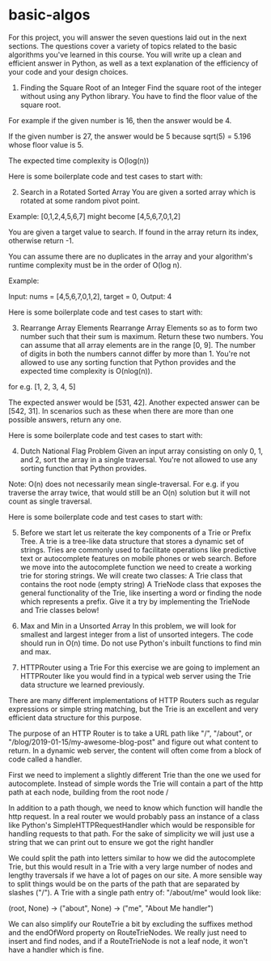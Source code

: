 # basic-algos

For this project, you will answer the seven questions laid out in the next sections. The questions cover a variety of topics related to the basic algorithms you've learned in this course. You will write up a clean and efficient answer in Python, as well as a text explanation of the efficiency of your code and your design choices.


1. Finding the Square Root of an Integer
Find the square root of the integer without using any Python library. You have to find the floor value of the square root.

For example if the given number is 16, then the answer would be 4.

If the given number is 27, the answer would be 5 because sqrt(5) = 5.196 whose floor value is 5.

The expected time complexity is O(log(n))

Here is some boilerplate code and test cases to start with:

2. Search in a Rotated Sorted Array
You are given a sorted array which is rotated at some random pivot point.

Example: [0,1,2,4,5,6,7] might become [4,5,6,7,0,1,2]

You are given a target value to search. If found in the array return its index, otherwise return -1.

You can assume there are no duplicates in the array and your algorithm's runtime complexity must be in the order of O(log n).

Example:

Input: nums = [4,5,6,7,0,1,2], target = 0, Output: 4

Here is some boilerplate code and test cases to start with:

3. Rearrange Array Elements
Rearrange Array Elements so as to form two number such that their sum is maximum. Return these two numbers. You can assume that all array elements are in the range [0, 9]. The number of digits in both the numbers cannot differ by more than 1. You're not allowed to use any sorting function that Python provides and the expected time complexity is O(nlog(n)).

for e.g. [1, 2, 3, 4, 5]

The expected answer would be [531, 42]. Another expected answer can be [542, 31]. In scenarios such as these when there are more than one possible answers, return any one.

Here is some boilerplate code and test cases to start with:

4. Dutch National Flag Problem
Given an input array consisting on only 0, 1, and 2, sort the array in a single traversal. You're not allowed to use any sorting function that Python provides.

Note: O(n) does not necessarily mean single-traversal. For e.g. if you traverse the array twice, that would still be an O(n) solution but it will not count as single traversal.

Here is some boilerplate code and test cases to start with:

5. Before we start let us reiterate the key components of a Trie or Prefix Tree. A trie is a tree-like data structure that stores a dynamic set of strings. Tries are commonly used to facilitate operations like predictive text or autocomplete features on mobile phones or web search.
Before we move into the autocomplete function we need to create a working trie for storing strings. We will create two classes:
A Trie class that contains the root node (empty string)
A TrieNode class that exposes the general functionality of the Trie, like inserting a word or finding the node which represents a prefix.
Give it a try by implementing the TrieNode and Trie classes below!

6. Max and Min in a Unsorted Array
In this problem, we will look for smallest and largest integer from a list of unsorted integers. The code should run in O(n) time. Do not use Python's inbuilt functions to find min and max.

7. HTTPRouter using a Trie
For this exercise we are going to implement an HTTPRouter like you would find in a typical web server using the Trie data structure we learned previously.

There are many different implementations of HTTP Routers such as regular expressions or simple string matching, but the Trie is an excellent and very efficient data structure for this purpose.

The purpose of an HTTP Router is to take a URL path like "/", "/about", or "/blog/2019-01-15/my-awesome-blog-post" and figure out what content to return. In a dynamic web server, the content will often come from a block of code called a handler.

First we need to implement a slightly different Trie than the one we used for autocomplete. Instead of simple words the Trie will contain a part of the http path at each node, building from the root node /

In addition to a path though, we need to know which function will handle the http request. In a real router we would probably pass an instance of a class like Python's SimpleHTTPRequestHandler which would be responsible for handling requests to that path. For the sake of simplicity we will just use a string that we can print out to ensure we got the right handler

We could split the path into letters similar to how we did the autocomplete Trie, but this would result in a Trie with a very large number of nodes and lengthy traversals if we have a lot of pages on our site. A more sensible way to split things would be on the parts of the path that are separated by slashes ("/"). A Trie with a single path entry of: "/about/me" would look like:

(root, None) -> ("about", None) -> ("me", "About Me handler")

We can also simplify our RouteTrie a bit by excluding the suffixes method and the endOfWord property on RouteTrieNodes. We really just need to insert and find nodes, and if a RouteTrieNode is not a leaf node, it won't have a handler which is fine.

